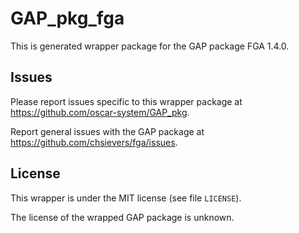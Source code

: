 # GAP_pkg_fga

This is generated wrapper package for the GAP package FGA 1.4.0.

## Issues

Please report issues specific to this wrapper package at <https://github.com/oscar-system/GAP_pkg>.

Report general issues with the GAP package at <https://github.com/chsievers/fga/issues>.

## License

This wrapper is under the MIT license (see file `LICENSE`).

The license of the wrapped GAP package is unknown.

